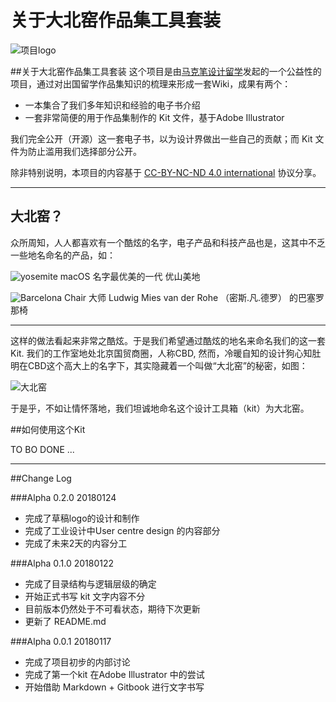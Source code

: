 # 关于大北窑作品集工具套装


![项目logo](http://kitpic.makebi.net/logo-v1.jpg)

##关于大北窑作品集工具套装
这个项目是由[马克笔设计留学](http://www.makebi.net)发起的一个公益性的项目，通过对出国留学作品集知识的梳理来形成一套Wiki，成果有两个：


* 一本集合了我们多年知识和经验的电子书介绍
* 一套非常简便的用于作品集制作的 Kit 文件，基于Adobe Illustrator

我们完全公开（开源）这一套电子书，以为设计界做出一些自己的贡献；而 Kit 文件为防止滥用我们选择部分公开。

除非特别说明，本项目的内容基于 [CC-BY-NC-ND 4.0 international](https://creativecommons.org/licenses/by-nc-nd/4.0/) 协议分享。


  
  ---


## 大北窑？


众所周知，人人都喜欢有一个酷炫的名字，电子产品和科技产品也是，这其中不乏一些地名命名的产品，如：


![yosemite](http://kitpic.makebi.net/about/y.jpg)
macOS 名字最优美的一代 优山美地

![Barcelona Chair](http://kitpic.makebi.net/about/chair.jpg)
大师 Ludwig Mies van der Rohe （密斯.凡.德罗） 的巴塞罗那椅

---

这样的做法看起来非常之酷炫。于是我们希望通过酷炫的地名来命名我们的这一套Kit. 我们的工作室地处北京国贸商圈，人称CBD, 然而，冷暖自知的设计狗心知肚明在CBD这个高大上的名字下，其实隐藏着一个叫做“大北窑”的秘密，如图：  

![大北窑](http://kitpic.makebi.net/about/dby.jpg)

于是乎，不如让情怀落地，我们坦诚地命名这个设计工具箱（kit）为大北窑。



##如何使用这个Kit

TO BO DONE ...


---



##Change Log

###Alpha 0.2.0 20180124 
* 完成了草稿logo的设计和制作
* 完成了工业设计中User centre design 的内容部分
* 完成了未来2天的内容分工


###Alpha 0.1.0 20180122 
* 完成了目录结构与逻辑层级的确定
* 开始正式书写 kit 文字内容不分
* 目前版本仍然处于不可看状态，期待下次更新
* 更新了 README.md


###Alpha 0.0.1 20180117 
* 完成了项目初步的内部讨论
* 完成了第一个kit 在Adobe Illustrator 中的尝试
* 开始借助 Markdown + Gitbook 进行文字书写


